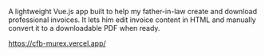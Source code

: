 A lightweight Vue.js app built to help my father-in-law create and download professional invoices. It lets him edit invoice content in HTML and manually convert it to a downloadable PDF when ready.


https://cfb-murex.vercel.app/
